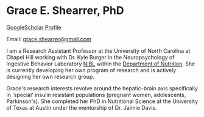 # Grace E. Shearrer, PhD

[GoogleScholar Profile](https://scholar.google.com/citations?user=34Ges_MAAAAJ&hl=en)

Email: grace.shearrer@gmail.com

I am a Research Assistant Professor at the University of North Carolina at Chapel Hill working with Dr. Kyle Burger in the Neuropsychology of Ingestive Behavior Laboratory [NIBL](https://niblunc.org/) within the [Department of Nutrition](https://sph.unc.edu/nutr/unc-nutrition/).  She is currently developing her own program of research and is actively designing her own research group. 

Grace's research interests revolve around the hepatic-brain axis specifically in 'special' insulin resistant populations (pregnant women, adolescents, Parkinson's). She completed her PhD in Nutritional Science at the University of Texas at Austin under the mentorship of Dr. Jaimie Davis. 
<!--stackedit_data:
eyJoaXN0b3J5IjpbLTQ5NTc3MzIzOSwtNzc2NTMyMTUzXX0=
-->
